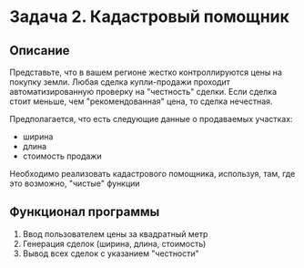 # Задача 2. Кадастровый помощник
## Описание
Представьте, что в вашем регионе жестко контроллируются цены на покупку земли. Любая сделка купли-продажи проходит автоматизированную проверку на "честность" сделки. Если сделка стоит меньше, чем "рекомендованная" цена, то сделка нечестная.

Предполагается, что есть следующие данные о продаваемых участках:

* ширина
* длина
* стоимость продажи

Необходимо реализовать кадастрового помощника, используя, там, где это возможно, "чистые" функции

## Функционал программы
1. Ввод пользователем цены за квадратный метр
1. Генерация сделок (ширина, длина, стоимость)
1. Вывод всех сделок с указанием "честности"
